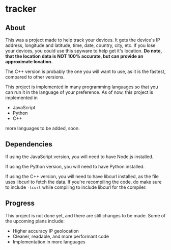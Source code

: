 # tracker

## About
This was a project made to help track your devices. It gets the device's IP address, longitude and latitude, time, date, country, city, etc.
If you lose your devices, you could use this spyware to help get it's location.
**Do note, that the location data is NOT 100% accurate, but can provide an approximate location.**

The C++ version is probably the one you will want to use, as it is the fastest, compared to other versions.

This project is implemented in many programming languages so that you can run it in the language of your preference.
As of now, this project is implemented in
- JavaScript
- Python
- C++

more languages to be added, soon.

## Dependencies
If using the JavaScript version, you will need to have Node.js installed.

If using the Python version, you will need to have Python installed.

If using the C++ version, you will need to have libcurl installed, as the file uses libcurl to fetch the data. If you're recompiling the code, do make sure to include `-lcurl` while compiling to include libcurl for the compiler.

## Progress
This project is not done yet, and there are still changes to be made.
Some of the upcoming plans include:
- Higher accuracy IP geolocation
- Cleaner, readable, and more performant code
- Implementation in more languages
